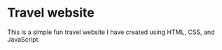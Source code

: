 # Travel website
This is a simple fun travel website I have created using HTML, CSS, and JavaScript.
